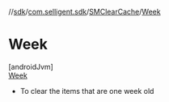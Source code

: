 //[sdk](../../../../index.md)/[com.selligent.sdk](../../index.md)/[SMClearCache](../index.md)/[Week](index.md)

# Week

[androidJvm]\
[Week](index.md)

* To clear the items that are one week old
